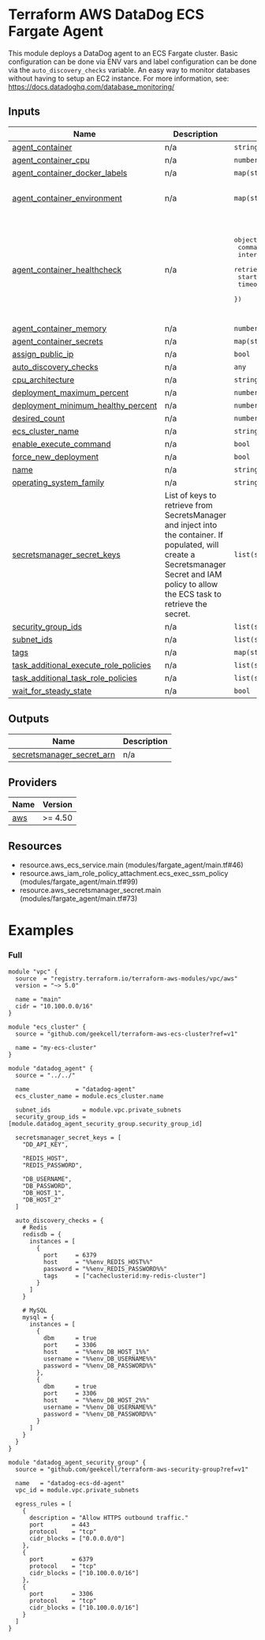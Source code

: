 <!-- BEGIN_TF_DOCS -->
# Terraform AWS DataDog ECS Fargate Agent

This module deploys a DataDog agent to an ECS Fargate cluster. Basic configuration can be done via ENV vars and
label configuration can be done via the `auto_discovery_checks` variable. An easy way to monitor databases without
having to setup an EC2 instance. For more information, see: https://docs.datadoghq.com/database_monitoring/

## Inputs

| Name | Description | Type | Default | Required |
|------|-------------|------|---------|:--------:|
| <a name="input_agent_container"></a> [agent\_container](#input\_agent\_container) | n/a | `string` | `"public.ecr.aws/datadog/agent:latest"` | no |
| <a name="input_agent_container_cpu"></a> [agent\_container\_cpu](#input\_agent\_container\_cpu) | n/a | `number` | `256` | no |
| <a name="input_agent_container_docker_labels"></a> [agent\_container\_docker\_labels](#input\_agent\_container\_docker\_labels) | n/a | `map(string)` | `{}` | no |
| <a name="input_agent_container_environment"></a> [agent\_container\_environment](#input\_agent\_container\_environment) | n/a | `map(string)` | <pre>{<br>  "DD_SITE": "datadoghq.eu"<br>}</pre> | no |
| <a name="input_agent_container_healthcheck"></a> [agent\_container\_healthcheck](#input\_agent\_container\_healthcheck) | n/a | <pre>object({<br>    command      = list(string)<br>    interval     = number<br>    retries      = number<br>    start_period = number<br>    timeout      = number<br>  })</pre> | <pre>{<br>  "command": [<br>    "CMD-SHELL",<br>    "agent health"<br>  ],<br>  "interval": 30,<br>  "retries": 3,<br>  "start_period": 10,<br>  "timeout": 2<br>}</pre> | no |
| <a name="input_agent_container_memory"></a> [agent\_container\_memory](#input\_agent\_container\_memory) | n/a | `number` | `512` | no |
| <a name="input_agent_container_secrets"></a> [agent\_container\_secrets](#input\_agent\_container\_secrets) | n/a | `map(string)` | `{}` | no |
| <a name="input_assign_public_ip"></a> [assign\_public\_ip](#input\_assign\_public\_ip) | n/a | `bool` | `false` | no |
| <a name="input_auto_discovery_checks"></a> [auto\_discovery\_checks](#input\_auto\_discovery\_checks) | n/a | `any` | `{}` | no |
| <a name="input_cpu_architecture"></a> [cpu\_architecture](#input\_cpu\_architecture) | n/a | `string` | `"ARM64"` | no |
| <a name="input_deployment_maximum_percent"></a> [deployment\_maximum\_percent](#input\_deployment\_maximum\_percent) | n/a | `number` | `200` | no |
| <a name="input_deployment_minimum_healthy_percent"></a> [deployment\_minimum\_healthy\_percent](#input\_deployment\_minimum\_healthy\_percent) | n/a | `number` | `100` | no |
| <a name="input_desired_count"></a> [desired\_count](#input\_desired\_count) | n/a | `number` | `1` | no |
| <a name="input_ecs_cluster_name"></a> [ecs\_cluster\_name](#input\_ecs\_cluster\_name) | n/a | `string` | n/a | yes |
| <a name="input_enable_execute_command"></a> [enable\_execute\_command](#input\_enable\_execute\_command) | n/a | `bool` | `true` | no |
| <a name="input_force_new_deployment"></a> [force\_new\_deployment](#input\_force\_new\_deployment) | n/a | `bool` | `false` | no |
| <a name="input_name"></a> [name](#input\_name) | n/a | `string` | n/a | yes |
| <a name="input_operating_system_family"></a> [operating\_system\_family](#input\_operating\_system\_family) | n/a | `string` | `"LINUX"` | no |
| <a name="input_secretsmanager_secret_keys"></a> [secretsmanager\_secret\_keys](#input\_secretsmanager\_secret\_keys) | List of keys to retrieve from SecretsManager and inject into the container. If populated, will create a Secretsmanager Secret and IAM policy to allow the ECS task to retrieve the secret. | `list(string)` | `[]` | no |
| <a name="input_security_group_ids"></a> [security\_group\_ids](#input\_security\_group\_ids) | n/a | `list(string)` | `[]` | no |
| <a name="input_subnet_ids"></a> [subnet\_ids](#input\_subnet\_ids) | n/a | `list(string)` | `[]` | no |
| <a name="input_tags"></a> [tags](#input\_tags) | n/a | `map(string)` | `{}` | no |
| <a name="input_task_additional_execute_role_policies"></a> [task\_additional\_execute\_role\_policies](#input\_task\_additional\_execute\_role\_policies) | n/a | `list(string)` | `[]` | no |
| <a name="input_task_additional_task_role_policies"></a> [task\_additional\_task\_role\_policies](#input\_task\_additional\_task\_role\_policies) | n/a | `list(string)` | `[]` | no |
| <a name="input_wait_for_steady_state"></a> [wait\_for\_steady\_state](#input\_wait\_for\_steady\_state) | n/a | `bool` | `true` | no |

## Outputs

| Name | Description |
|------|-------------|
| <a name="output_secretsmanager_secret_arn"></a> [secretsmanager\_secret\_arn](#output\_secretsmanager\_secret\_arn) | n/a |

## Providers

| Name | Version |
|------|---------|
| <a name="provider_aws"></a> [aws](#provider\_aws) | >= 4.50 |

## Resources

- resource.aws_ecs_service.main (modules/fargate_agent/main.tf#46)
- resource.aws_iam_role_policy_attachment.ecs_exec_ssm_policy (modules/fargate_agent/main.tf#99)
- resource.aws_secretsmanager_secret.main (modules/fargate_agent/main.tf#73)

# Examples
### Full
```hcl
module "vpc" {
  source  = "registry.terraform.io/terraform-aws-modules/vpc/aws"
  version = "~> 5.0"

  name = "main"
  cidr = "10.100.0.0/16"
}

module "ecs_cluster" {
  source = "github.com/geekcell/terraform-aws-ecs-cluster?ref=v1"

  name = "my-ecs-cluster"
}

module "datadog_agent" {
  source = "../../"

  name             = "datadog-agent"
  ecs_cluster_name = module.ecs_cluster.name

  subnet_ids         = module.vpc.private_subnets
  security_group_ids = [module.datadog_agent_security_group.security_group_id]

  secretsmanager_secret_keys = [
    "DD_API_KEY",

    "REDIS_HOST",
    "REDIS_PASSWORD",

    "DB_USERNAME",
    "DB_PASSWORD",
    "DB_HOST_1",
    "DB_HOST_2"
  ]

  auto_discovery_checks = {
    # Redis
    redisdb = {
      instances = [
        {
          port     = 6379
          host     = "%%env_REDIS_HOST%%"
          password = "%%env_REDIS_PASSWORD%%"
          tags     = ["cacheclusterid:my-redis-cluster"]
        }
      ]
    }

    # MySQL
    mysql = {
      instances = [
        {
          dbm      = true
          port     = 3306
          host     = "%%env_DB_HOST_1%%"
          username = "%%env_DB_USERNAME%%"
          password = "%%env_DB_PASSWORD%%"
        },
        {
          dbm      = true
          port     = 3306
          host     = "%%env_DB_HOST_2%%"
          username = "%%env_DB_USERNAME%%"
          password = "%%env_DB_PASSWORD%%"
        }
      ]
    }
  }
}

module "datadog_agent_security_group" {
  source = "github.com/geekcell/terraform-aws-security-group?ref=v1"

  name   = "datadog-ecs-dd-agent"
  vpc_id = module.vpc.private_subnets

  egress_rules = [
    {
      description = "Allow HTTPS outbound traffic."
      port        = 443
      protocol    = "tcp"
      cidr_blocks = ["0.0.0.0/0"]
    },
    {
      port        = 6379
      protocol    = "tcp"
      cidr_blocks = ["10.100.0.0/16"]
    },
    {
      port        = 3306
      protocol    = "tcp"
      cidr_blocks = ["10.100.0.0/16"]
    }
  ]
}
```
<!-- END_TF_DOCS -->
